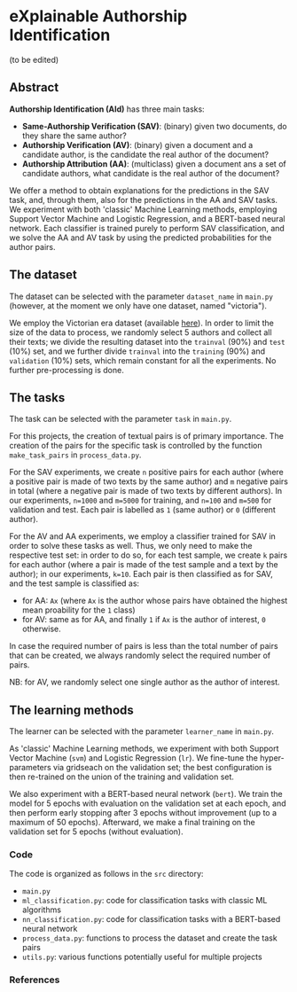 # eXplainable Authorship Identification
(to be edited) 

## Abstract
**Authorship Identification (AId)** has three main tasks: 

- **Same-Authorship Verification (SAV)**: (binary) given two documents, do they share the same author?
- **Authorship Verification (AV)**: (binary) given a document and a candidate author, is the candidate the real author of the document?
- **Authorship Attribution (AA)**: (multiclass) given a document ans a set of candidate authors, what candidate is the real author of the document?

We offer a method to obtain explanations for the predictions in the SAV task, and, through them, also for the predictions in the AA and SAV tasks. We experiment with both 'classic' Machine Learning methods, employing Support Vector Machine and Logistic Regression, and a BERT-based neural network. Each classifier is trained purely to perform SAV classification, and we solve the AA and AV task by using the predicted probabilities for the author pairs.


## The dataset
The dataset can be selected with the parameter `dataset_name` in `main.py` (however, at the moment we only have one dataset, named "victoria").

We employ the Victorian era dataset (available [here](https://dataworks.iupui.edu/handle/11243/23)). In order to limit the size of the data to process, we randomly select 5 authors and collect all their texts; we divide the resulting dataset into the `trainval` (90%) and `test` (10%) set, and we further divide `trainval` into the `training` (90%) and `validation` (10%) sets, which remain constant for all the experiments. No further pre-processing is done.


## The tasks
The task can be selected with the parameter `task` in `main.py`.

For this projects, the creation of textual pairs is of primary importance. The creation of the pairs for the specific task is controlled by the function `make_task_pairs` in `process_data.py`.

For the SAV experiments, we create `n` positive pairs for each author (where a positive pair is made of two texts by the same author) and `m` negative pairs in total (where a negative pair is made of two texts by different authors). In our experiments, `n=1000` and `m=5000` for training, and `n=100` and `m=500` for validation and test. Each pair is labelled as `1` (same author) or `0` (different author).

For the AV and AA experiments, we employ a classifier trained for SAV in order to solve these tasks as well. Thus, we only need to make the respective test set: in order to do so, for each test sample, we create `k` pairs for each author (where a pair is made of the test sample and a text by the author); in our experiments, `k=10`. Each pair is then classified as for SAV, and the test sample is classified as:

- for AA: `Ax` (where `Ax` is the author whose pairs have obtained the highest mean proability for the `1` class)
- for AV: same as for AA, and finally `1` if `Ax` is the author of interest, `0` otherwise. 

In case the required number of pairs is less than the total number of pairs that can be created, we always randomly select the required number of pairs.

NB: for AV, we randomly select one single author as the author of interest.


## The learning methods
The learner can be selected with the parameter `learner_name` in `main.py`.

As 'classic' Machine Learning methods, we experiment with both Support Vector Machine (`svm`) and Logistic Regression (`lr`). We fine-tune the hyper-parameters via gridseach on the validation set; the best configuration is then re-trained on the union of the training and validation set. 

We also experiment with a BERT-based neural network (`bert`). We train the model for 5 epochs with evaluation on the validation set at each epoch, and then perform early stopping after 3 epochs without improvement (up to a maximum of 50 epochs). Afterward, we make a final training on the validation set for 5 epochs (without evaluation).


### Code 
The code is organized as follows in the `src` directory:

- `main.py`
- `ml_classification.py`: code for classification tasks with classic ML algorithms
- `nn_classification.py`: code for classification tasks with a BERT-based neural network
- `process_data.py`: functions to process the dataset and create the task pairs
- `utils.py`: various functions potentially useful for multiple projects 
 
 


### References

